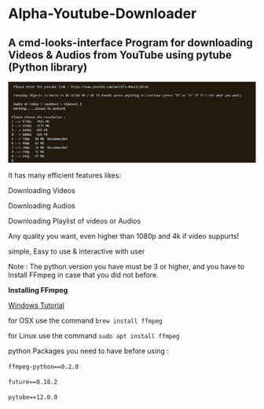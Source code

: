 # Alpha-Youtube-Downloader
## A cmd-looks-interface Program for downloading Videos &amp; Audios from YouTube using pytube (Python library)

![preview image](https://github.com/Yasin1ar/Alpha-Youtube-Downloader/blob/f492c21801db927bb0721e7411beb1cc1e51a0f4/Preview.PNG)


It has many efficient features likes:

Downloading Videos

Downloading Audios

Downloading Playlist of videos or Audios

Any quality you want, even higher than 1080p and 4k if video suppurts!

simple, Easy to use & interactive with user

Note : The python version you have must be 3 or higher, and you have to Install FFmpeg in case that you did not before.

**Installing FFmpeg**

[Windows Tutorial](https://windowsloop.com/install-ffmpeg-windows-10/)

for OSX use the command ```brew install ffmpeg```

for Linux use the command ```sudo apt install ffmpeg```

python Packages you need to have before using :

`
ffmpeg-python==0.2.0
`

`
future==0.18.2
`

`
pytube==12.0.0
`
